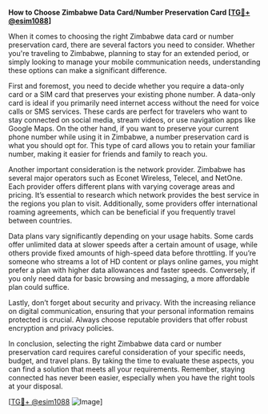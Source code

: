 **How to Choose Zimbabwe Data Card/Number Preservation Card [[TG💪+ @esim1088](https://t.me/s/esim1088)]**

When it comes to choosing the right Zimbabwe data card or number preservation card, there are several factors you need to consider. Whether you're traveling to Zimbabwe, planning to stay for an extended period, or simply looking to manage your mobile communication needs, understanding these options can make a significant difference.

First and foremost, you need to decide whether you require a data-only card or a SIM card that preserves your existing phone number. A data-only card is ideal if you primarily need internet access without the need for voice calls or SMS services. These cards are perfect for travelers who want to stay connected on social media, stream videos, or use navigation apps like Google Maps. On the other hand, if you want to preserve your current phone number while using it in Zimbabwe, a number preservation card is what you should opt for. This type of card allows you to retain your familiar number, making it easier for friends and family to reach you.

Another important consideration is the network provider. Zimbabwe has several major operators such as Econet Wireless, Telecel, and NetOne. Each provider offers different plans with varying coverage areas and pricing. It’s essential to research which network provides the best service in the regions you plan to visit. Additionally, some providers offer international roaming agreements, which can be beneficial if you frequently travel between countries.

Data plans vary significantly depending on your usage habits. Some cards offer unlimited data at slower speeds after a certain amount of usage, while others provide fixed amounts of high-speed data before throttling. If you’re someone who streams a lot of HD content or plays online games, you might prefer a plan with higher data allowances and faster speeds. Conversely, if you only need data for basic browsing and messaging, a more affordable plan could suffice.

Lastly, don’t forget about security and privacy. With the increasing reliance on digital communication, ensuring that your personal information remains protected is crucial. Always choose reputable providers that offer robust encryption and privacy policies.

In conclusion, selecting the right Zimbabwe data card or number preservation card requires careful consideration of your specific needs, budget, and travel plans. By taking the time to evaluate these aspects, you can find a solution that meets all your requirements. Remember, staying connected has never been easier, especially when you have the right tools at your disposal.

[[TG💪+ @esim1088](https://t.me/s/esim1088) ![Image](https://i.postimg.cc/Y0z9fWf4/image.png)]